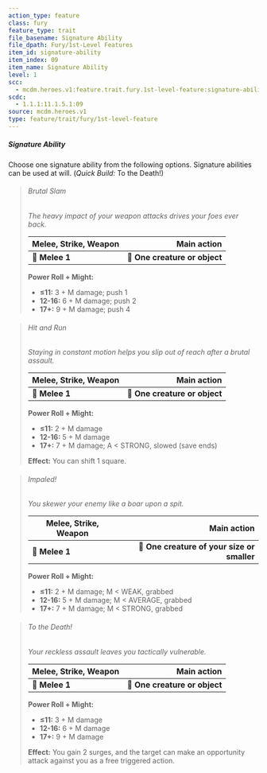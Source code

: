 ```yaml
---
action_type: feature
class: fury
feature_type: trait
file_basename: Signature Ability
file_dpath: Fury/1st-Level Features
item_id: signature-ability
item_index: 09
item_name: Signature Ability
level: 1
scc:
  - mcdm.heroes.v1:feature.trait.fury.1st-level-feature:signature-ability
scdc:
  - 1.1.1:11.1.5.1:09
source: mcdm.heroes.v1
type: feature/trait/fury/1st-level-feature
---
```


##### Signature Ability

Choose one signature ability from the following options. Signature abilities can be used at will. (*Quick Build:* To the Death!)

<!-- -->
> ###### Brutal Slam
>
> *The heavy impact of your weapon attacks drives your foes ever back.*
>
> | **Melee, Strike, Weapon** |               **Main action** |
> | ------------------------- | ----------------------------: |
> | **📏 Melee 1**            | **🎯 One creature or object** |
>
> **Power Roll + Might:**
>
> - **≤11:** 3 + M damage; push 1
> - **12-16:** 6 + M damage; push 2
> - **17+:** 9 + M damage; push 4

<!-- -->
> ###### Hit and Run
>
> *Staying in constant motion helps you slip out of reach after a brutal assault.*
>
> | **Melee, Strike, Weapon** |               **Main action** |
> | ------------------------- | ----------------------------: |
> | **📏 Melee 1**            | **🎯 One creature or object** |
>
> **Power Roll + Might:**
>
> - **≤11:** 2 + M damage
> - **12-16:** 5 + M damage
> - **17+:** 7 + M damage; A < STRONG, slowed (save ends)
>
> **Effect:** You can shift 1 square.

<!-- -->
> ###### Impaled!
>
> *You skewer your enemy like a boar upon a spit.*
>
> | **Melee, Strike, Weapon** |                             **Main action** |
> | ------------------------- | ------------------------------------------: |
> | **📏 Melee 1**            | **🎯 One creature of your size or smaller** |
>
> **Power Roll + Might:**
>
> - **≤11:** 2 + M damage; M < WEAK, grabbed
> - **12-16:** 5 + M damage; M < AVERAGE, grabbed
> - **17+:** 7 + M damage; M < STRONG, grabbed

<!-- -->
> ###### To the Death!
>
> *Your reckless assault leaves you tactically vulnerable.*
>
> | **Melee, Strike, Weapon** |               **Main action** |
> | ------------------------- | ----------------------------: |
> | **📏 Melee 1**            | **🎯 One creature or object** |
>
> **Power Roll + Might:**
>
> - **≤11:** 3 + M damage
> - **12-16:** 6 + M damage
> - **17+:** 9 + M damage
>
> **Effect:** You gain 2 surges, and the target can make an opportunity attack against you as a free triggered action.
